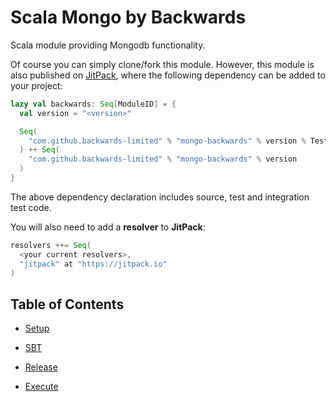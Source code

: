 # Scala Mongo by Backwards

Scala module providing Mongodb functionality.

Of course you can simply clone/fork this module.
However, this module is also published on [JitPack](https://jitpack.io), where the following dependency can be added to your project:

```scala
lazy val backwards: Seq[ModuleID] = {
  val version = "<version>"

  Seq(
    "com.github.backwards-limited" % "mongo-backwards" % version % Test classifier "tests"
  ) ++ Seq(
    "com.github.backwards-limited" % "mongo-backwards" % version
  )
}
```

The above dependency declaration includes source, test and integration test code.

You will also need to add a **resolver** to **JitPack**:

```scala
resolvers ++= Seq(
  <your current resolvers>,
  "jitpack" at "https://jitpack.io"
)
```

## Table of Contents

- [Setup](docs/setup.md)

- [SBT](docs/sbt.md)

- [Release](docs/release.md)

- [Execute](docs/execute.md)
